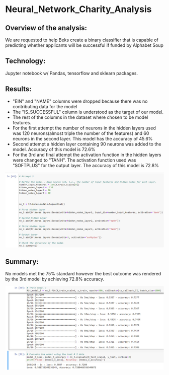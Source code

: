 # Neural_Network_Charity_Analysis

## Overview of the analysis:
We are requested to help Beks create a binary classifier that is capable of predicting whether applicants will be successful if funded by Alphabet Soup

## Technology:
Jupyter notebook w/ Pandas, tensorflow and sklearn packages.

## Results:
* "EIN" and "NAME" columns were dropped because there was no contributing data for the model
* The "IS_SUCCESSFUL" column is understood as the target of our model.
* The rest of the columns in the dataset where chosen to be model features.
* For the first attempt the number of neurons in the hidden layers used was 120 neurons(almost triple the number of the features) and 60 neurons in the second layer.  This model has the accuracy of 45.6%
* Second attempt a hidden layer containing 90 neurons was added to the model. Accuracy of this model is 72.6%
* For the 3rd and final attempt the activation function in the hidden layers were changed to "TANH".  The activation function used was "SOFTPLUS" for the output layer.  The accuracy of this model is 72.8%

![Model 3 Structure](https://github.com/basecipher/Rise-of-the-Machine/blob/main/Neural_Network_Charity_Analysis/Images/Model%203%20Structure.jpg)

## Summary: 
No models met the 75% standard however the best outcome was rendered by the 3rd model by achieving 72.8% accuracy.

![Best Results - Model 3](https://github.com/basecipher/Rise-of-the-Machine/blob/main/Neural_Network_Charity_Analysis/Images/Best%20Results%20-%20Model%203.jpg)
